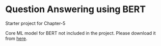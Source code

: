 # Question Answering using BERT

Starter project for Chapter-5

Core ML model for BERT not included in the project.
Please download it from [here](https://ml-assets.apple.com/coreml/models/Text/QuestionAnswering/BERT_SQUAD/BERTSQUADFP16.mlmodel).